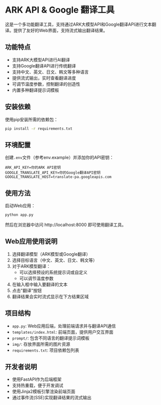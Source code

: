 # ARK API & Google 翻译工具

这是一个多功能翻译工具，支持通过ARK大模型API和Google翻译API进行文本翻译。提供了友好的Web界面，支持流式输出翻译结果。

## 功能特点

- 支持ARK大模型API进行AI翻译
- 支持Google翻译API进行传统翻译
- 支持中文、英文、日文、韩文等多种语言
- 提供流式输出，实时查看翻译进度
- 可调节温度参数，控制翻译的创造性
- 内置多种翻译提示词模板

## 安装依赖

使用pip安装所需的依赖包：

```bash
pip install -r requirements.txt
```

## 环境配置

创建`.env`文件（参考env.example）并添加你的API密钥：

```
ARK_API_KEY=你的ARK API密钥
GOOGLE_TRANSLATE_API_KEY=你的Google翻译API密钥
GOOGLE_TRANSLATE_HOST=translate-pa.googleapis.com
```

## 使用方法

启动Web应用：

```bash
python app.py
```

然后在浏览器中访问 http://localhost:8000 即可使用翻译工具。

## Web应用使用说明

1. 选择翻译模型（ARK模型或Google翻译）
2. 选择目标语言（中文、英文、日文、韩文等）
3. 对于ARK模型翻译：
   - 可以选择预设的系统提示词或自定义
   - 可以调节温度参数
4. 在输入框中输入要翻译的文本
5. 点击"翻译"按钮
6. 翻译结果会实时流式显示在下方结果区域

## 项目结构

- `app.py`: Web应用后端，处理前端请求并与翻译API通信
- `templates/index.html`: 前端页面，提供用户交互界面
- `prompt/`: 包含不同语言的翻译提示词模板
- `img/`: 存放界面所需的图片资源
- `requirements.txt`: 项目依赖包列表

## 开发者说明

- 使用FastAPI作为后端框架
- 支持热重载，便于开发调试
- 使用Jinja2模板引擎渲染前端页面
- 通过事件流(SSE)实现翻译结果的流式输出 